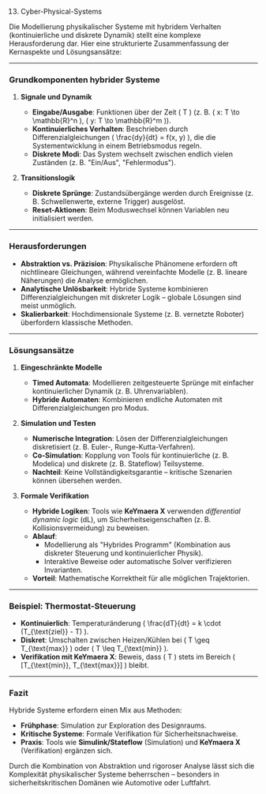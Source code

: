 13. Cyber-Physical-Systems

Die Modellierung physikalischer Systeme mit hybridem Verhalten (kontinuierliche und diskrete Dynamik) stellt eine komplexe Herausforderung dar. Hier eine strukturierte Zusammenfassung der Kernaspekte und Lösungsansätze:

---

### **Grundkomponenten hybrider Systeme**
1. **Signale und Dynamik**  
   - **Eingabe/Ausgabe**: Funktionen über der Zeit \( T \) (z. B. \( x: T \to \mathbb{R}^n \), \( y: T \to \mathbb{R}^m \)).  
   - **Kontinuierliches Verhalten**: Beschrieben durch Differenzialgleichungen \( \frac{dy}{dt} = f(x, y) \), die die Systementwicklung in einem Betriebsmodus regeln.  
   - **Diskrete Modi**: Das System wechselt zwischen endlich vielen Zuständen (z. B. "Ein/Aus", "Fehlermodus").  

2. **Transitionslogik**  
   - **Diskrete Sprünge**: Zustandsübergänge werden durch Ereignisse (z. B. Schwellenwerte, externe Trigger) ausgelöst.  
   - **Reset-Aktionen**: Beim Moduswechsel können Variablen neu initialisiert werden.  

---

### **Herausforderungen**
- **Abstraktion vs. Präzision**: Physikalische Phänomene erfordern oft nichtlineare Gleichungen, während vereinfachte Modelle (z. B. lineare Näherungen) die Analyse ermöglichen.  
- **Analytische Unlösbarkeit**: Hybride Systeme kombinieren Differenzialgleichungen mit diskreter Logik – globale Lösungen sind meist unmöglich.  
- **Skalierbarkeit**: Hochdimensionale Systeme (z. B. vernetzte Roboter) überfordern klassische Methoden.  

---

### **Lösungsansätze**
1. **Eingeschränkte Modelle**  
   - **Timed Automata**: Modellieren zeitgesteuerte Sprünge mit einfacher kontinuierlicher Dynamik (z. B. Uhrenvariablen).  
   - **Hybride Automaten**: Kombinieren endliche Automaten mit Differenzialgleichungen pro Modus.  

2. **Simulation und Testen**  
   - **Numerische Integration**: Lösen der Differenzialgleichungen diskretisiert (z. B. Euler-, Runge-Kutta-Verfahren).  
   - **Co-Simulation**: Kopplung von Tools für kontinuierliche (z. B. Modelica) und diskrete (z. B. Stateflow) Teilsysteme.  
   - **Nachteil**: Keine Vollständigkeitsgarantie – kritische Szenarien können übersehen werden.  

3. **Formale Verifikation**  
   - **Hybride Logiken**: Tools wie **KeYmaera X** verwenden *differential dynamic logic* (dL), um Sicherheitseigenschaften (z. B. Kollisionsvermeidung) zu beweisen.  
   - **Ablauf**:  
     - Modellierung als "Hybrides Programm" (Kombination aus diskreter Steuerung und kontinuierlicher Physik).  
     - Interaktive Beweise oder automatische Solver verifizieren Invarianten.  
   - **Vorteil**: Mathematische Korrektheit für alle möglichen Trajektorien.  

---

### **Beispiel: Thermostat-Steuerung**
- **Kontinuierlich**: Temperaturänderung \( \frac{dT}{dt} = k \cdot (T_{\text{ziel}} - T) \).  
- **Diskret**: Umschalten zwischen Heizen/Kühlen bei \( T \geq T_{\text{max}} \) oder \( T \leq T_{\text{min}} \).  
- **Verifikation mit KeYmaera X**: Beweis, dass \( T \) stets im Bereich \( [T_{\text{min}}, T_{\text{max}}] \) bleibt.  

---

### **Fazit**
Hybride Systeme erfordern einen Mix aus Methoden:  
- **Frühphase**: Simulation zur Exploration des Designraums.  
- **Kritische Systeme**: Formale Verifikation für Sicherheitsnachweise.  
- **Praxis**: Tools wie **Simulink/Stateflow** (Simulation) und **KeYmaera X** (Verifikation) ergänzen sich.  

Durch die Kombination von Abstraktion und rigoroser Analyse lässt sich die Komplexität physikalischer Systeme beherrschen – besonders in sicherheitskritischen Domänen wie Automotive oder Luftfahrt.